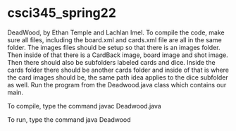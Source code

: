 # csci345_spring22

DeadWood, by Ethan Temple and Lachlan Imel.
To compile the code, make sure all files, including the board.xml and cards.xml file are all in the same folder. The images files should be setup so that there is an images folder. Then inside of that there is a CardBack image, board image and shot image. Then there should also be subfolders labeled cards and dice. Inside the cards folder there should be another cards folder and inside of that is where the card images should be, the same path idea applies to the dice subfolder as well. Run the program from the Deadwood.java class which contains our main.

To compile, type the command
javac Deadwood.java

To run, type the command
java Deadwood
